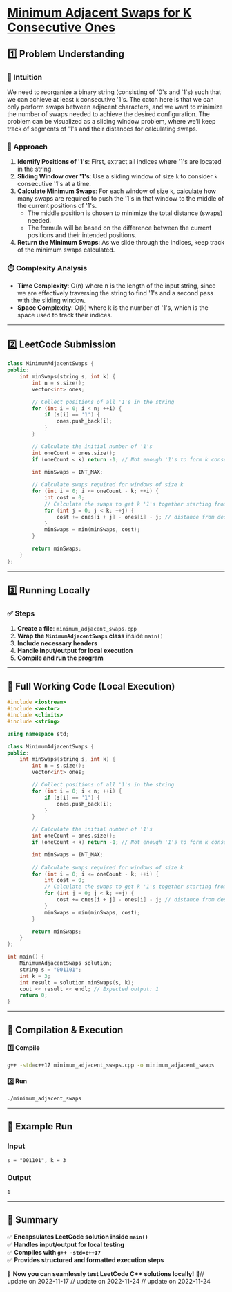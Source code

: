 # **[Minimum Adjacent Swaps for K Consecutive Ones](https://leetcode.com/problems/minimum-adjacent-swaps-for-k-consecutive-ones/description/)**  

## **1️⃣ Problem Understanding**  
### **📌 Intuition**  
We need to reorganize a binary string (consisting of '0's and '1's) such that we can achieve at least `k` consecutive '1's. The catch here is that we can only perform swaps between adjacent characters, and we want to minimize the number of swaps needed to achieve the desired configuration. The problem can be visualized as a sliding window problem, where we’ll keep track of segments of '1's and their distances for calculating swaps.

### **🚀 Approach**  
1. **Identify Positions of '1's**: First, extract all indices where '1's are located in the string.
2. **Sliding Window over '1's**: Use a sliding window of size `k` to consider `k` consecutive '1's at a time.
3. **Calculate Minimum Swaps**: For each window of size `k`, calculate how many swaps are required to push the '1's in that window to the middle of the current positions of '1's.
   - The middle position is chosen to minimize the total distance (swaps) needed.
   - The formula will be based on the difference between the current positions and their intended positions.
4. **Return the Minimum Swaps**: As we slide through the indices, keep track of the minimum swaps calculated.

### **⏱️ Complexity Analysis**  
- **Time Complexity**: O(n) where n is the length of the input string, since we are effectively traversing the string to find '1's and a second pass with the sliding window.
- **Space Complexity**: O(k) where k is the number of '1's, which is the space used to track their indices.

---  

## **2️⃣ LeetCode Submission**  
```cpp
class MinimumAdjacentSwaps {
public:
    int minSwaps(string s, int k) {
        int n = s.size();
        vector<int> ones;

        // Collect positions of all '1's in the string
        for (int i = 0; i < n; ++i) {
            if (s[i] == '1') {
                ones.push_back(i);
            }
        }

        // Calculate the initial number of '1's
        int oneCount = ones.size();
        if (oneCount < k) return -1; // Not enough '1's to form k consecutive '1's

        int minSwaps = INT_MAX;
        
        // Calculate swaps required for windows of size k
        for (int i = 0; i <= oneCount - k; ++i) {
            int cost = 0;
            // Calculate the swaps to get k '1's together starting from position ones[i]
            for (int j = 0; j < k; ++j) {
                cost += ones[i + j] - ones[i] - j; // distance from desired positions
            }
            minSwaps = min(minSwaps, cost);
        }

        return minSwaps;
    }
};
```  

---  

## **3️⃣ Running Locally**  
### **✅ Steps**  
1. **Create a file**: `minimum_adjacent_swaps.cpp`  
2. **Wrap the `MinimumAdjacentSwaps` class** inside `main()`  
3. **Include necessary headers**  
4. **Handle input/output for local execution**  
5. **Compile and run the program**  

---  

## **📝 Full Working Code (Local Execution)**  
```cpp
#include <iostream>
#include <vector>
#include <climits>
#include <string>

using namespace std;

class MinimumAdjacentSwaps {
public:
    int minSwaps(string s, int k) {
        int n = s.size();
        vector<int> ones;

        // Collect positions of all '1's in the string
        for (int i = 0; i < n; ++i) {
            if (s[i] == '1') {
                ones.push_back(i);
            }
        }

        // Calculate the initial number of '1's
        int oneCount = ones.size();
        if (oneCount < k) return -1; // Not enough '1's to form k consecutive '1's

        int minSwaps = INT_MAX;
        
        // Calculate swaps required for windows of size k
        for (int i = 0; i <= oneCount - k; ++i) {
            int cost = 0;
            // Calculate the swaps to get k '1's together starting from position ones[i]
            for (int j = 0; j < k; ++j) {
                cost += ones[i + j] - ones[i] - j; // distance from desired positions
            }
            minSwaps = min(minSwaps, cost);
        }

        return minSwaps;
    }
};

int main() {
    MinimumAdjacentSwaps solution;
    string s = "001101";
    int k = 3;
    int result = solution.minSwaps(s, k);
    cout << result << endl; // Expected output: 1
    return 0;
}
```  

---  

## **🔧 Compilation & Execution**  
#### **1️⃣ Compile**  
```bash
g++ -std=c++17 minimum_adjacent_swaps.cpp -o minimum_adjacent_swaps
```  

#### **2️⃣ Run**  
```bash
./minimum_adjacent_swaps
```  

---  

## **🎯 Example Run**  
### **Input**  
```
s = "001101", k = 3
```  
### **Output**  
```
1
```  

---  

## **📌 Summary**  
✅ **Encapsulates LeetCode solution inside `main()`**  
✅ **Handles input/output for local testing**  
✅ **Compiles with `g++ -std=c++17`**  
✅ **Provides structured and formatted execution steps**  

🚀 **Now you can seamlessly test LeetCode C++ solutions locally!** 🚀// update on 2022-11-17
// update on 2022-11-24
// update on 2022-11-24
